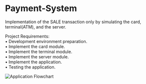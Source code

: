 # Payment-System

 Implementation of the SALE transaction only by simulating the card, terminal(ATM), and the server.
 
Project Requirements:  
•	Development environment preparation.  
•	Implement the card module.  
•	Implement the terminal module.  
•	Implement the server module.  
•	Implement the application.  
•	Testing the application.  

  ![Application Flowchart](https://user-images.githubusercontent.com/84890294/193039309-50333c90-4ca4-4cc8-8036-62dea244dba6.JPG)
  
